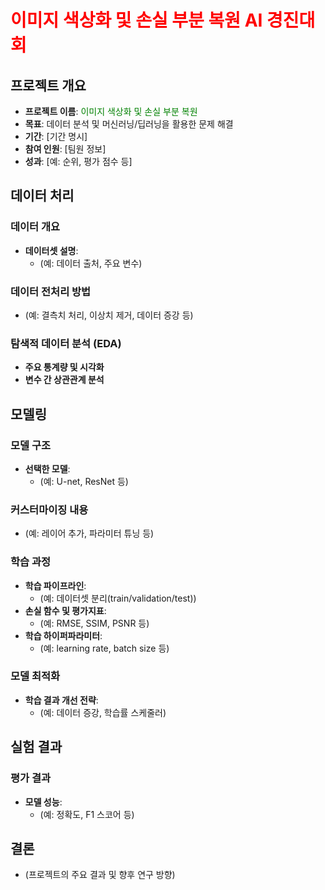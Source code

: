 # <span style="color:red;">이미지 색상화 및 손실 부분 복원 AI 경진대회</span>

## 프로젝트 개요
- **프로젝트 이름**: <span style="color:green;">이미지 색상화 및 손실 부분 복원</span>
- **목표**: 데이터 분석 및 머신러닝/딥러닝을 활용한 문제 해결
- **기간**: [기간 명시]
- **참여 인원**: [팀원 정보]
- **성과**: [예: 순위, 평가 점수 등]

## 데이터 처리

### 데이터 개요
- **데이터셋 설명**: 
  - (예: 데이터 출처, 주요 변수)
  
### 데이터 전처리 방법
- (예: 결측치 처리, 이상치 제거, 데이터 증강 등)

### 탐색적 데이터 분석 (EDA)
- **주요 통계량 및 시각화**
- **변수 간 상관관계 분석**

## 모델링

### 모델 구조
- **선택한 모델**: 
  - (예: U-net, ResNet 등)
  
### 커스터마이징 내용
- (예: 레이어 추가, 파라미터 튜닝 등)

### 학습 과정
- **학습 파이프라인**: 
  - (예: 데이터셋 분리(train/validation/test))
- **손실 함수 및 평가지표**: 
  - (예: RMSE, SSIM, PSNR 등)
- **학습 하이퍼파라미터**: 
  - (예: learning rate, batch size 등)

### 모델 최적화
- **학습 결과 개선 전략**: 
  - (예: 데이터 증강, 학습률 스케줄러)

## 실험 결과

### 평가 결과
- **모델 성능**: 
  - (예: 정확도, F1 스코어 등)

## 결론
- (프로젝트의 주요 결과 및 향후 연구 방향)

